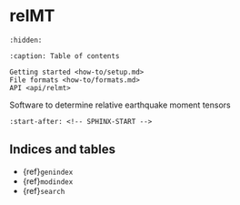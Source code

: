 # relMT

```{toctree}
:hidden:

:caption: Table of contents

Getting started <how-to/setup.md>
File formats <how-to/formats.md>
API <api/relmt>
```

Software to determine relative earthquake moment tensors

``` {include} ../README.md
:start-after: <!-- SPHINX-START -->
```

## Indices and tables

- {ref}`genindex`
- {ref}`modindex`
- {ref}`search`
